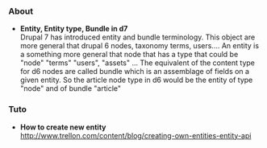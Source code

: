 ### About 

* **Entity, Entity type, Bundle in d7**   
Drupal 7 has introduced entity and bundle terminology. 
This object are more general that drupal 6 nodes, taxonomy terms, users....
An entity is a something more general that node that has a type that could be "node" "terms" "users", "assets" ...
The equivalent of the content type for d6 nodes are called bundle which is an assemblage of fields on a given entity. So the article node type in d6 would be the entity of type "node" and of bundle "article"


### Tuto
* **How to create new entity**   
http://www.trellon.com/content/blog/creating-own-entities-entity-api